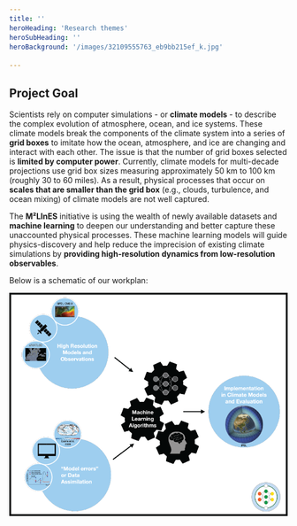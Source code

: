 ```yaml
---
title: ''
heroHeading: 'Research themes'
heroSubHeading: ''
heroBackground: '/images/32109555763_eb9bb215ef_k.jpg'

---
```


## Project Goal

 Scientists rely on computer simulations - or **climate models** - to describe the complex evolution of atmosphere, ocean, and ice systems. These climate models break the components of the climate system into a series of **grid boxes** to imitate how the ocean, atmosphere, and ice are changing and interact with each other. The issue is that the number of grid boxes selected is **limited by computer power**. Currently, climate models for multi-decade projections use grid box sizes measuring approximately 50 km to 100 km (roughly 30 to 60 miles). As a result, physical processes that occur on **scales that are smaller than the grid box** (e.g., clouds, turbulence, and ocean mixing) of climate models are not well captured.    

The **M²LInES** initiative is using the wealth of newly available datasets and **machine learning** to deepen our understanding and better capture these unaccounted physical processes. These machine learning models will guide physics-discovery and help reduce the imprecision of existing climate simulations by **providing high-resolution dynamics from low-resolution observables**.  

Below is a schematic of our workplan: 

![workplan](research-images/workplan.png)

